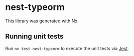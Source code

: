 # nest-typeorm

This library was generated with [Nx](https://nx.dev).

## Running unit tests

Run `nx test nest-typeorm` to execute the unit tests via [Jest](https://jestjs.io).
